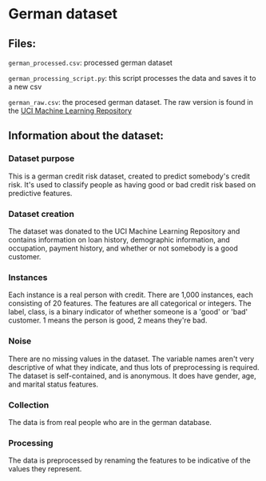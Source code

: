 # German dataset
## Files:
`german_processed.csv`: processed german dataset

`german_processing_script.py`: this script processes the data and saves it to a new csv

`german_raw.csv`: the procesed german dataset. The raw version is found in the [UCI Machine Learning Repository](https://archive.ics.uci.edu/dataset/144/statlog+german+credit+data)

## Information about the dataset:

### Dataset purpose
This is a german credit risk dataset, created to predict somebody's credit risk. It's used to classify people as having good or bad credit risk based on predictive features. 

### Dataset creation
The dataset was donated to the UCI Machine Learning Repository and contains information on loan history, demographic information, and occupation, payment history, and whether or not somebody is a good customer. 

### Instances
Each instance is a real person with credit. There are 1,000 instances, each consisting of 20 features. The features are all categorical or integers. The label, class, is a binary indicator of whether someone is a 'good' or 'bad' customer. 1 means the person is good, 2 means they're bad. 

### Noise
There are no missing values in the dataset. The variable names aren't very descriptive of what they indicate, and thus lots of preprocessing is required. The dataset is self-contained, and is anonymous. It does have gender, age, and marital status features. 

### Collection
The data is from real people who are in the german database. 

### Processing
The data is preprocessed by renaming the features to be indicative of the values they represent.  
